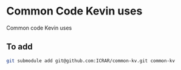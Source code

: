 # Common Code Kevin uses
Common code Kevin uses

## To add

```bash
git submodule add git@github.com:ICRAR/common-kv.git common-kv
```
